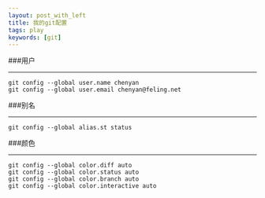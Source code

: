 ```yaml
---
layout: post_with_left
title: 我的git配置
tags: play
keywords: [git]
---
```


###用户

---
```
git config --global user.name chenyan
git config --global user.email chenyan@feling.net

```


###别名

---
```
git config --global alias.st status

```

###颜色

---
```
git config --global color.diff auto 
git config --global color.status auto 
git config --global color.branch auto
git config --global color.interactive auto

```

